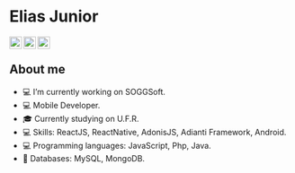 # Elias Junior

<a href="https://twitter.com/ninojuniornino">
  <img align="left" alt="Elias's Twitter" width="22px" src="https://cdn.jsdelivr.net/npm/simple-icons@v3/icons/twitter.svg" />
</a>

<a href="https://www.linkedin.com/in/elias-junior-9b1191164">
  <img align="left" alt="Elias's Linkdein" width="22px" src="https://cdn.jsdelivr.net/npm/simple-icons@v3/icons/linkedin.svg" />
</a>

<a href="https://github.com/EliasJuniorNino">
  <img align="left" alt="Elias's Github" width="22px" src="https://cdn.jsdelivr.net/npm/simple-icons@v3/icons/github.svg" />
</a>

<br>

## About me

- 💻 I’m currently working on SOGGSoft.
- 💻 Mobile Developer.
- 🎓 Currently studying on U.F.R.
- 💻 Skills: ReactJS, ReactNative, AdonisJS, Adianti Framework, Android.
- 💻 Programming languages: JavaScript, Php, Java.
- 💾 Databases: MySQL, MongoDB.
